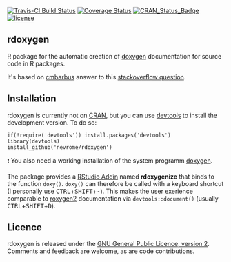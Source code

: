 [![Travis-CI Build Status](https://travis-ci.org/nevrome/rdoxygen.svg?branch=master)](https://travis-ci.org/nevrome/rdoxygen) [![Coverage Status](https://img.shields.io/codecov/c/github/nevrome/rdoxygen/master.svg)](https://codecov.io/github/nevrome/rdoxygen?branch=master)
[![CRAN\_Status\_Badge](http://www.r-pkg.org/badges/version/rdoxygen)](http://cran.r-project.org/package=rdoxygen)
[![license](https://img.shields.io/badge/license-GPL%202-B50B82.svg)](https://www.r-project.org/Licenses/GPL-2)

rdoxygen
--------

R package for the automatic creation of [doxygen](http://www.doxygen.org) documentation for source code in R packages. 

It's based on [cmbarbus](http://stackoverflow.com/users/1174052/cmbarbu) answer to this [stackoverflow question](http://stackoverflow.com/questions/20713521/using-roxygen2-and-doxygen-on-the-same-package). 


Installation
------------

rdoxygen is currently not on [CRAN](http://cran.r-project.org/), but you can use [devtools](http://cran.r-project.org/web/packages/devtools/index.html) to install the development version. To do so:

    if(!require('devtools')) install.packages('devtools')
    library(devtools)
    install_github('nevrome/rdoxygen')

:exclamation: You also need a working installation of the system programm [doxygen](http://www.stack.nl/~dimitri/doxygen/download.html). 

The package provides a [RStudio Addin](https://rstudio.github.io/rstudioaddins/) named **rdoxygenize** that binds to the function `doxy()`. `doxy()` can therefore be called with a keyboard shortcut (I personally use <kbd>CTRL</kbd>+<kbd>SHIFT</kbd>+<kbd>-</kbd>). This makes the user exerience comparable to [roxygen2](https://github.com/yihui/roxygen2) documentation via `devtools::document()` (usually <kbd>CTRL</kbd>+<kbd>SHIFT</kbd>+<kbd>D</kbd>). 

Licence
-------

rdoxygen is released under the [GNU General Public Licence, version 2](http://www.r-project.org/Licenses/GPL-2). Comments and feedback are welcome, as are code contributions.